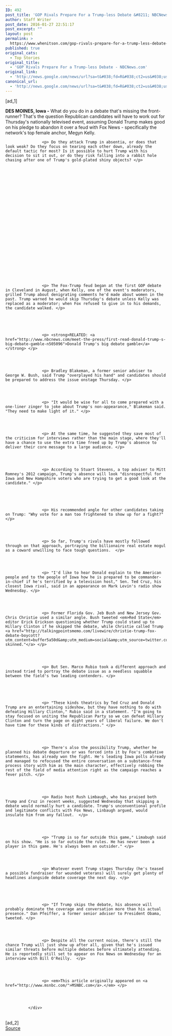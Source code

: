 ```yaml
---
ID: 492
post_title: 'GOP Rivals Prepare For a Trump-less Debate &#8211; NBCNews.com'
author: Staff Writer
post_date: 2016-01-27 22:51:17
post_excerpt: ""
layout: post
permalink: >
  https://www.whenitson.com/gop-rivals-prepare-for-a-trump-less-debate-nbcnews-com/
published: true
original_cats:
  - Top Stories
original_title:
  - 'GOP Rivals Prepare For a Trump-less Debate - NBCNews.com'
original_link:
  - 'http://news.google.com/news/url?sa=t&#038;fd=R&#038;ct2=us&#038;usg=AFQjCNEn1fzJQGAgJAPXEP9O5ZrggXI2iA&#038;clid=c3a7d30bb8a4878e06b80cf16b898331&#038;cid=52779037754042&#038;ei=5UmpVuDXAoGohQGhlKW4DQ&#038;url=http://www.nbcnews.com/politics/2016-election/gop-rivals-prepare-trump-less-debate-n505461'
canonical_url:
  - 'http://news.google.com/news/url?sa=t&#038;fd=R&#038;ct2=us&#038;usg=AFQjCNEn1fzJQGAgJAPXEP9O5ZrggXI2iA&#038;clid=c3a7d30bb8a4878e06b80cf16b898331&#038;cid=52779037754042&#038;ei=5UmpVuDXAoGohQGhlKW4DQ&#038;url=http://www.nbcnews.com/politics/2016-election/gop-rivals-prepare-trump-less-debate-n505461'
---
```

 [ad_1]
<br><div itemprop="articleBody" readability="139.99335548173">
                    <p> <strong>DES MOINES, Iowa -</strong> What do you do in a debate that's missing the front-runner? That's the question Republican candidates will have to work out for Thursday's nationally televised event, assuming Donald Trump makes good on his pledge to abandon it over a feud with Fox News - specifically the network's top female anchor, Megyn Kelly. </p>
                
              
              
              
                    <p> Do they attack Trump in absentia, or does that look weak? Do they focus on tearing each other down, already the default tactic for most? Is it possible to hurt Trump with his decision to sit it out, or do they risk falling into a rabbit hole chasing after one of Trump's gold-plated shiny objects? </p>
                
              
              
              
                
              
              
              
                
                
                
                
                
                
                
                    
                
                
                
                
                
                
                
                
              
              
              
                    <p> The Fox-Trump feud began at the first GOP debate in Cleveland in August, when Kelly, one of the event's moderators, grilled Trump about denigrating comments he'd made about women in the past. Trump warned he would skip Thursday's debate unless Kelly was replaced as a moderator; when Fox refused to give in to his demands, the candidate walked. </p>
                
              
                    
              
              
                    <p> <strong>RELATED: <a href="http://www.nbcnews.com/meet-the-press/first-read-donald-trump-s-big-debate-gamble-n505096">Donald Trump's big debate gamble</a></strong> </p>
                
              
              
              
                    <p> Bradley Blakeman, a former senior adviser to George W. Bush, said Trump "overplayed his hand" and candidates should be prepared to address the issue onstage Thursday. </p>
                
              
              
              
                    <p> "It would be wise for all to come prepared with a one-liner zinger to joke about Trump's non-appearance," Blakeman said. "They need to make light of it." </p>
                
              
              
              
                    <p> At the same time, he suggested they save most of the criticism for interviews rather than the main stage, where they'll have a chance to use the extra time freed up by Trump's absence to deliver their core message to a large audience. </p>
                
              
              
              
                    <p> According to Stuart Stevens, a top adviser to Mitt Romney's 2012 campaign, Trump's absence will look "disrespectful for Iowa and New Hampshire voters who are trying to get a good look at the candidate." </p>
                
              
                    
              
              
                    <p> His recommended angle for other candidates taking on Trump: "Why vote for a man too frightened to show up for a fight?" </p>
                
              
              
              
                    <p> So far, Trump's rivals have mostly followed through on that approach, portraying the billionaire real estate mogul as a coward unwilling to face tough questions.  </p>
                
              
              
              
                    <p> "I'd like to hear Donald explain to the American people and to the people of Iowa how he is prepared to be commander-in-chief if he's terrified by a television host," Sen. Ted Cruz, his closest Iowa rival, said in an appearance on Mark Levin's radio show Wednesday. </p>
                
              
              
              
                    <p> Former Florida Gov. Jeb Bush and New Jersey Gov. Chris Christie used a similar angle. Bush tweeted <em>Red State</em> editor Erick Erickson questioning whether Trump could stand up to Hillary Clinton if he skipped the debate, while Christie called Trump <a href="http://talkingpointsmemo.com/livewire/christie-trump-fox-debate-boycott?utm_content=buffer5a50d&amp;utm_medium=social&amp;utm_source=twitter.com&amp;utm_campaign=buffer">"thin-skinned."</a> </p>
                
              
              
              
                    <p> But Sen. Marco Rubio took a different approach and instead tried to portray the debate issue as a needless squabble between the field's two leading contenders. </p>
                
              
                    
              
              
                    <p> "These kinds theatrics by Ted Cruz and Donald Trump are an entertaining sideshow, but they have nothing to do with defeating Hillary Clinton," Rubio said in a statement. "I'm going to stay focused on uniting the Republican Party so we can defeat Hillary Clinton and turn the page on eight years of liberal failure. We don't have time for these kinds of distractions." </p>
                
              
              
              
                    <p> There's also the possibility Trump, whether he planned his debate departure or was forced into it by Fox's combative statements, has already won the fight. He's leading Iowa polls already and managed to refocused the entire conversation on a substance-free process story with him as the main character, effectively robbing the rest of the field of media attention right as the campaign reaches a fever pitch. </p>
                
              
              
              
                    <p> Radio host Rush Limbaugh, who has praised both Trump and Cruz in recent weeks, suggested Wednesday that skipping a debate would normally hurt a candidate. Trump's unconventional profile and legitimate conflicts with Fox News, Linbaugh argued, would insulate him from any fallout.  </p>
                
              
              
              
                    <p> "Trump is so far outside this game," Limabugh said on his show. "He is so far outside the rules. He has never been a player in this game. He's always been an outsider." </p>
                
              
              
              
                    <p> Whatever event Trump stages Thursday (he's teased a possible fundraiser for wounded veterans) will surely get plenty of headlines alongside debate coverage the next day. </p>
                
              
                    
              
              
                    <p> "If Trump skips the debate, his absence will probably dominate the coverage and conversation more than his actual presence." Dan Pfeiffer, a former senior adviser to President Obama, tweeted. </p>
                
              
              
              
                    <p> Despite all the current noise, there's still the chance Trump will just show up after all, given that he's issued similar threats before multiple debates before ultimately attending. He is reportedly still set to appear on Fox News on Wednesday for an interview with Bill O'Reilly.  </p>
                
              
              
              
                    <p> <em>This article originally appeared on <a href="http://www.msnbc.com/">MSNBC.com</a>.</em> </p>
                
              
              
              
              </div>
<br>[ad_2]
<br><a href="http://news.google.com/news/url?sa=t&#038;fd=R&#038;ct2=us&#038;usg=AFQjCNEn1fzJQGAgJAPXEP9O5ZrggXI2iA&#038;clid=c3a7d30bb8a4878e06b80cf16b898331&#038;cid=52779037754042&#038;ei=5UmpVuDXAoGohQGhlKW4DQ&#038;url=http://www.nbcnews.com/politics/2016-election/gop-rivals-prepare-trump-less-debate-n505461">Source </a>